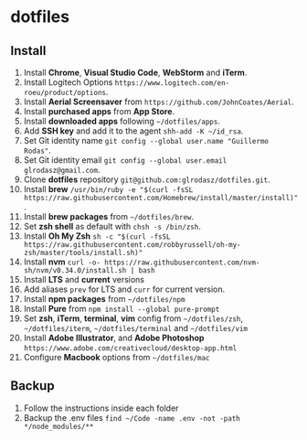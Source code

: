 # dotfiles

## Install

1. Install **Chrome**, **Visual Studio Code**, **WebStorm** and **iTerm**.
2. Install Logitech Options `https://www.logitech.com/en-roeu/product/options`.
3. Install **Aerial Screensaver** from `https://github.com/JohnCoates/Aerial`.
5. Install **purchased apps** from **App Store**.
6. Install **downloaded apps** following `~/dotfiles/apps`.
7. Add **SSH key** and add it to the agent `shh-add -K ~/id_rsa`.
8. Set Git identity name `git config --global user.name "Guillermo Rodas"`.
9. Set Git identity email `git config --global user.email glrodasz@gmail.com`.
10. Clone **dotfiles** repository `git@github.com:glrodasz/dotfiles.git`.
11. Install **brew** `/usr/bin/ruby -e "$(curl -fsSL https://raw.githubusercontent.com/Homebrew/install/master/install)"`.
12. Install **brew packages** from `~/dotfiles/brew`.
13. Set **zsh shell** as default with `chsh -s /bin/zsh`.
14. Install **Oh My Zsh** `sh -c "$(curl -fsSL https://raw.githubusercontent.com/robbyrussell/oh-my-zsh/master/tools/install.sh)"`
15. Install **nvm** `curl -o- https://raw.githubusercontent.com/nvm-sh/nvm/v0.34.0/install.sh | bash`
16. Install **LTS** and **current** versions
17. Add aliases `prev` for LTS and `curr` for current version.
18. Install **npm packages** from `~/dotfiles/npm`
19. Install **Pure** from `npm install --global pure-prompt`
20. Set **zsh**, **iTerm**, **terminal**, **vim** config from `~/dotfiles/zsh`, `~/dotfiles/iterm`, `~/dotfiles/terminal` and `~/dotfiles/vim`
21. Install **Adobe Illustrator**, and **Adobe Photoshop** `https://www.adobe.com/creativecloud/desktop-app.html`
22. Configure **Macbook** options from `~/dotfiles/mac`

## Backup

1. Follow the instructions inside each folder
2. Backup the .env files `find ~/Code -name .env -not -path */node_modules/**`
